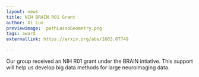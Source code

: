 ```yaml
---
layout: news
title: NIH BRAIN R01 Grant
author: Xi Luo
previewimage:  pathLassoGeometry.png
tags: award
externallink: https://arxiv.org/abs/1603.07749

---
```


Our group received an NIH R01 grant under the BRAIN intiative. This support will help us develop big data methods for large neuroimaging data.
